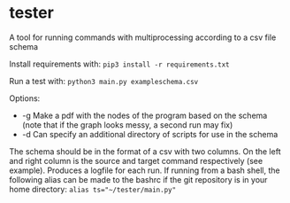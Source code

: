 # tester
A tool for running commands with multiprocessing according to a csv file schema 

Install requirements with:
`pip3 install -r requirements.txt`

Run a test with:
`python3 main.py exampleschema.csv`

Options:
- -g Make a pdf with the nodes of the program based on the schema (note that if the graph looks messy, a second run may fix)
- -d Can specify an additional directory of scripts for use in the schema

The schema should be in the format of a csv with two columns. On the left and right column is the source and target command respectively (see example). Produces a logfile for each run. If running from a bash shell, the following alias can be made to the bashrc if the git repository is in your home directory:
`alias ts="~/tester/main.py"`
